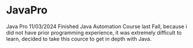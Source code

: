 # JavaPro
Java Pro 11/03/2024
Finished Java Automation Course last Fall, because i did not have prior programming experience, it was extremely difficult to learn, decided to take this cource to get in depth with Java.
